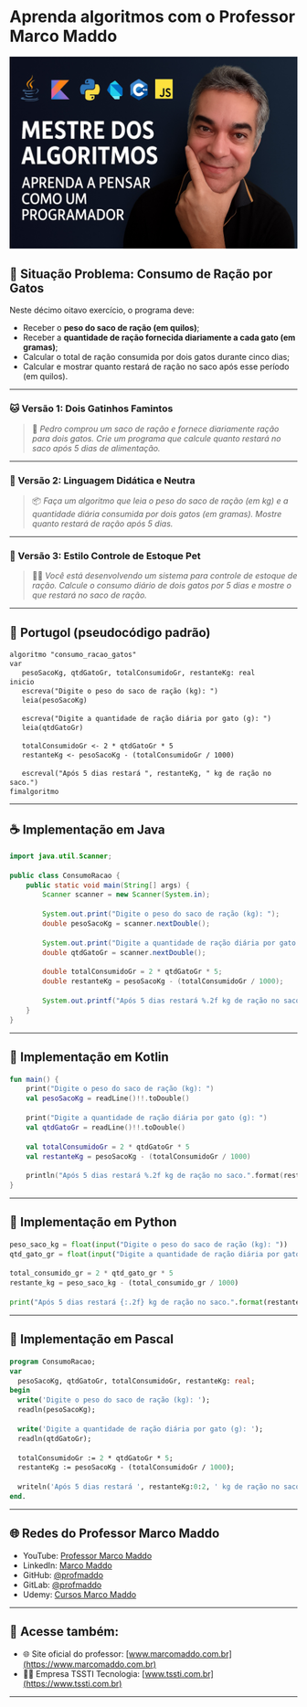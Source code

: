 # Aprenda algoritmos com o Professor Marco Maddo
![Mestre dos Algoritmos](https://raw.githubusercontent.com/profmaddo/algoritmos-resolvidos-java-kotlin-python-pascal/main/images/mestre-dos-algoritmos-02.jpeg)
## 🧠 Situação Problema: Consumo de Ração por Gatos

Neste décimo oitavo exercício, o programa deve:

- Receber o **peso do saco de ração (em quilos)**;
- Receber a **quantidade de ração fornecida diariamente a cada gato (em gramas)**;
- Calcular o total de ração consumida por dois gatos durante cinco dias;
- Calcular e mostrar quanto restará de ração no saco após esse período (em quilos).

---

### 🐱 Versão 1: Dois Gatinhos Famintos
> 🐾 *Pedro comprou um saco de ração e fornece diariamente ração para dois gatos. Crie um programa que calcule quanto restará no saco após 5 dias de alimentação.*

---

### 🐾 Versão 2: Linguagem Didática e Neutra
> 📦 *Faça um algoritmo que leia o peso do saco de ração (em kg) e a quantidade diária consumida por dois gatos (em gramas). Mostre quanto restará de ração após 5 dias.*

---

### 🧮 Versão 3: Estilo Controle de Estoque Pet
> 🐕‍🦺 *Você está desenvolvendo um sistema para controle de estoque de ração. Calcule o consumo diário de dois gatos por 5 dias e mostre o que restará no saco de ração.*

---

## 💬 Portugol (pseudocódigo padrão)

```portugol
algoritmo "consumo_racao_gatos"
var
   pesoSacoKg, qtdGatoGr, totalConsumidoGr, restanteKg: real
inicio
   escreva("Digite o peso do saco de ração (kg): ")
   leia(pesoSacoKg)

   escreva("Digite a quantidade de ração diária por gato (g): ")
   leia(qtdGatoGr)

   totalConsumidoGr <- 2 * qtdGatoGr * 5
   restanteKg <- pesoSacoKg - (totalConsumidoGr / 1000)

   escreval("Após 5 dias restará ", restanteKg, " kg de ração no saco.")
fimalgoritmo
```

---

## ☕ Implementação em Java

```java
import java.util.Scanner;

public class ConsumoRacao {
    public static void main(String[] args) {
        Scanner scanner = new Scanner(System.in);

        System.out.print("Digite o peso do saco de ração (kg): ");
        double pesoSacoKg = scanner.nextDouble();

        System.out.print("Digite a quantidade de ração diária por gato (g): ");
        double qtdGatoGr = scanner.nextDouble();

        double totalConsumidoGr = 2 * qtdGatoGr * 5;
        double restanteKg = pesoSacoKg - (totalConsumidoGr / 1000);

        System.out.printf("Após 5 dias restará %.2f kg de ração no saco.%n", restanteKg);
    }
}
```

---

## 💙 Implementação em Kotlin

```kotlin
fun main() {
    print("Digite o peso do saco de ração (kg): ")
    val pesoSacoKg = readLine()!!.toDouble()

    print("Digite a quantidade de ração diária por gato (g): ")
    val qtdGatoGr = readLine()!!.toDouble()

    val totalConsumidoGr = 2 * qtdGatoGr * 5
    val restanteKg = pesoSacoKg - (totalConsumidoGr / 1000)

    println("Após 5 dias restará %.2f kg de ração no saco.".format(restanteKg))
}
```

---

## 🐍 Implementação em Python

```python
peso_saco_kg = float(input("Digite o peso do saco de ração (kg): "))
qtd_gato_gr = float(input("Digite a quantidade de ração diária por gato (g): "))

total_consumido_gr = 2 * qtd_gato_gr * 5
restante_kg = peso_saco_kg - (total_consumido_gr / 1000)

print("Após 5 dias restará {:.2f} kg de ração no saco.".format(restante_kg))
```

---

## 🧙 Implementação em Pascal

```pascal
program ConsumoRacao;
var
  pesoSacoKg, qtdGatoGr, totalConsumidoGr, restanteKg: real;
begin
  write('Digite o peso do saco de ração (kg): ');
  readln(pesoSacoKg);

  write('Digite a quantidade de ração diária por gato (g): ');
  readln(qtdGatoGr);

  totalConsumidoGr := 2 * qtdGatoGr * 5;
  restanteKg := pesoSacoKg - (totalConsumidoGr / 1000);

  writeln('Após 5 dias restará ', restanteKg:0:2, ' kg de ração no saco.');
end.
```

---

## 🌐 Redes do Professor Marco Maddo

- YouTube: [Professor Marco Maddo](https://www.youtube.com/@ProfessorMarcoMaddo)
- LinkedIn: [Marco Maddo](https://www.linkedin.com/in/marcomaddo/)
- GitHub: [@profmaddo](https://github.com/profmaddo)
- GitLab: [@profmaddo](https://gitlab.com/profmaddo)
- Udemy: [Cursos Marco Maddo](https://www.udemy.com/user/marcomaddo/)

---

## 🚀 Acesse também:

- 🌐 Site oficial do professor: [www.marcomaddo.com.br](https://www.marcomaddo.com.br)
- 🧑‍💼 Empresa TSSTI Tecnologia: [www.tssti.com.br](https://www.tssti.com.br)

---
